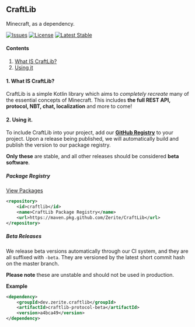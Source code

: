 ## CraftLib
Minecraft, as a dependency.

[![Issues](https://img.shields.io/github/issues/Zerite/CraftLib?style=flat-square&label=Issues)](https://github.com/Zerite/CraftLib/issues)
[![License](https://img.shields.io/github/license/Zerite/CraftLib?style=flat-square&label=License)](https://github.com/Zerite/CraftLib/blob/master/LICENSE)
[![Latest Stable](https://img.shields.io/github/v/release/Zerite/CraftLib?style=flat-square&label=Latest%20Stable)](https://github.com/Zerite/CraftLib/releases)

#### Contents
1. [What IS CraftLib?](#1-what-is-craftlib)
2. [Using it](#2-using-it)

#### 1. What IS CraftLib?
CraftLib is a simple Kotlin library which aims to *completely recreate* many of
the essential concepts of Minecraft.
This includes **the full REST API, protocol, NBT, chat, localization** and more to come!

#### 2. Using it.
To include CraftLib into your project, add our **[GitHub Registry](https://github.com/Zerite/CraftLib/packages)** to your project.
Upon a release being published, we will automatically build and publish the version
to our package registry. 

**Only these** are stable, and all other releases should be considered **beta software**.

##### Package Registry
[View Packages](https://github.com/Zerite/CraftLib/packages)

```xml
<repository>
    <id>craftlib</id>
    <name>CraftLib Package Registry</name>
    <url>https://maven.pkg.github.com/Zerite/CraftLib</url>
</repository>
```

##### Beta Releases
We release beta versions automatically through our CI system, and they are
all suffixed with `-beta`.
They are versioned by the latest short commit hash on the master branch.

**Please note** these are unstable and should not be used in production.

**Example**
```xml
<dependency>
    <groupId>dev.zerite.craftlib</groupId>
    <artifactId>craftlib-protocol-beta</artifactId>
    <version>a4bca49</version>
</dependency>
```